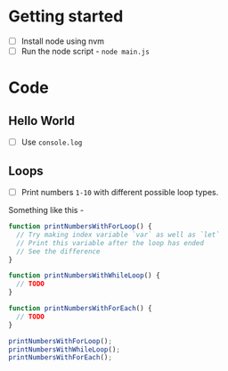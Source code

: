 # Getting started

* [ ] Install node using nvm
* [ ] Run the node script - `node main.js`

# Code

## Hello World
* [ ] Use `console.log`

## Loops

* [ ] Print numbers `1-10` with different possible loop types.

Something like this -
```js
function printNumbersWithForLoop() {
  // Try making index variable `var` as well as `let`
  // Print this variable after the loop has ended
  // See the difference
}

function printNumbersWithWhileLoop() {
  // TODO
}

function printNumbersWithForEach() {
  // TODO
}

printNumbersWithForLoop();
printNumbersWithWhileLoop();
printNumbersWithForEach();
```
